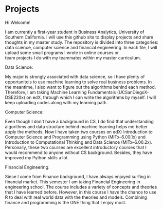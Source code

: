# Projects

Hi Welcome! 

I am currently a first-year student in Business Analytics, University of Southern California. I will use this github site to display projects and share thoughts in my master study. The repository is divided into three categories: data science, computer science and financial engineering. In each file, I will upload some small programs I wrote in online courses or  
team projects I do with my teammates within my master curriculum.

Data Science:

My major is strongly associated with data science, so I have plenty of opportuniteis to use machine learning to solve real business problems. In the meantime, I also want to figure out the algorithms behind each method. Therefore, I am taking Machine Learning Fundamentals (UCSanDiegoX-DSE220x) on edX, through which I can write the algorithms by myself. I will keep uploading codes along with my learning path.

Computer Science:

Even though I don't have a background in CS, I do find that understanding algorithms and data structure behind machine learning helps me better apply the methods. Now I have taken two courses on edX: Introduction to Computer Science and Programming using Python (MITx–6.00.1x) and Introduction to Computational Thinking and Data Science (MITx–6.00.2x). Personally, these two courses are excellent introductory courses that I would recommend to anyone without CS background. Besides, they have improved my Python skills a lot.

Financial Engineering:

Since I come from Finance background, I have always enjoyed surfing in financial market. This semester I am taking Financial Engineering in engineering school. The course includes a variety of concepts and theories that I have learned before. However, in this course I have the chance to use R to deal with real world data with the theories and models. Combining finance and programming is the ONE thing that I enjoy most.
